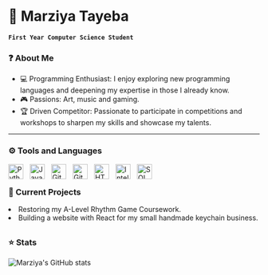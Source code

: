 <h1> 🌸 Marziya Tayeba </h1>

**` First Year Computer Science Student `**

<h3>❓ About Me</h3>
<ul>
  <li>💻 Programming Enthusiast: I enjoy exploring new programming languages and deepening my expertise in those I already know.</li>
  <li>🎮 Passions: Art, music and gaming. </li>
  <li>🏆 Driven Competitor: Passionate to participate in competitions and workshops to sharpen my skills and showcase my talents.</li>
</ul>

---

<h3>⚙️ Tools and Languages</h3>

<img align="left" alt="Python" width="30px" style="padding-right:10px;" src="https://www.vectorlogo.zone/logos/python/python-icon.svg" />
<img align="left" alt="Java" width="30px" style="padding-right:10px;" src="https://www.vectorlogo.zone/logos/java/java-icon.svg"/>
<img align="left" alt="Git" width="30px" style="padding-right:10px;" src="https://www.vectorlogo.zone/logos/git-scm/git-scm-icon.svg" />
<img align="left" alt="Github" width="30px" style="padding-right:10px;" src="https://www.vectorlogo.zone/logos/github/github-tile.svg" />
<img align="left" alt="HTML" width="30px" style="padding-right:10px;" src="https://cdn.jsdelivr.net/gh/devicons/devicon@latest/icons/html5/html5-original-wordmark.svg" />
<img align="left" alt="IntelliJ" width="30px" style="padding-right:10px;" src="https://cdn.jsdelivr.net/gh/devicons/devicon@latest/icons/intellij/intellij-original.svg" />
<img align="left" alt="SQL" width="30px" style="padding-right:10px;" src="https://cdn.jsdelivr.net/gh/devicons/devicon@latest/icons/mysql/mysql-original.svg" />
<br/>

##

<h3>🌱 Current Projects</h3>
<ug>
  <li>Restoring my A-Level Rhythm Game Coursework.</li>
  <li>Building a website with React for my small handmade keychain business.</li>
</ug>

##

<h3>⭐ Stats</h3>

![Marziya's GitHub stats](https://github-readme-stats.vercel.app/api?username=marziya72&show_icons=true&theme=onedark)

